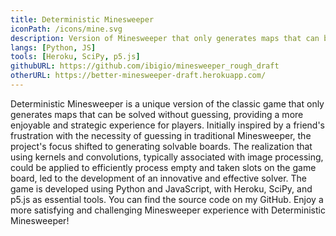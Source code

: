 ```yaml
---
title: Deterministic Minesweeper
iconPath: /icons/mine.svg
description: Version of Minesweeper that only generates maps that can be solved without guessing. (You can play it!)
langs: [Python, JS]
tools: [Heroku, SciPy, p5.js]
githubURL: https://github.com/ibigio/minesweeper_rough_draft
otherURL: https://better-minesweeper-draft.herokuapp.com/
---
```


Deterministic Minesweeper is a unique version of the classic game that only generates maps that can be solved without guessing, providing a more enjoyable and strategic experience for players. Initially inspired by a friend's frustration with the necessity of guessing in traditional Minesweeper, the project's focus shifted to generating solvable boards. The realization that using kernels and convolutions, typically associated with image processing, could be applied to efficiently process empty and taken slots on the game board, led to the development of an innovative and effective solver. The game is developed using Python and JavaScript, with Heroku, SciPy, and p5.js as essential tools. You can find the source code on my GitHub. Enjoy a more satisfying and challenging Minesweeper experience with Deterministic Minesweeper!
